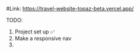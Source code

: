 #Link: https://travel-website-topaz-beta.vercel.app/

TODO:
1. Project set up ✅
2. Make a responsive nav 
3. 
